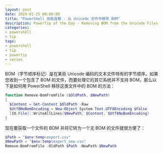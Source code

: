 ```yaml
---
layout: post
date: 2019-01-25 00:00:00
title: "PowerShell 技能连载 - 从 Unicode 文件中移除 BOM"
description: PowerTip of the Day - Removing BOM from the Unicode Files
categories:
- powershell
- tip
tags:
- powershell
- tip
- powertip
- series
---
```

BOM（字节顺序标记）是在某些 Unicode 编码的文本文件特有的字节顺序。如果您收到一个包含了 BOM 的文件，而要处理它的其它系统并不支持 BOM，那么以下是如何用 PowerShell 移除这类文件中的 BOM 的方法：

```powershell
function Remove-BomFromFile ($OldPath, $NewPath)
{
  $Content = Get-Content $OldPath -Raw
  $Utf8NoBomEncoding = New-Object System.Text.UTF8Encoding $False
  [IO.File]::WriteAllLines($NewPath, $Content, $Utf8NoBomEncoding)
}
```

现在要获取一个文件的 BOM 并将它转为一个无 BOM 的文件就很方便了：

```powershell
$Path = "$env:temp\export.csv"
$NewPath = "$env:temp\export_new.csv"
Remove-BomFromFile -OldPath $Path -NewPath $NewPath 
```

<!--本文国际来源：[Removing BOM from the Unicode Files](https://community.idera.com/database-tools/powershell/powertips/b/tips/posts/removing-bom-from-the-unicode-files)-->
